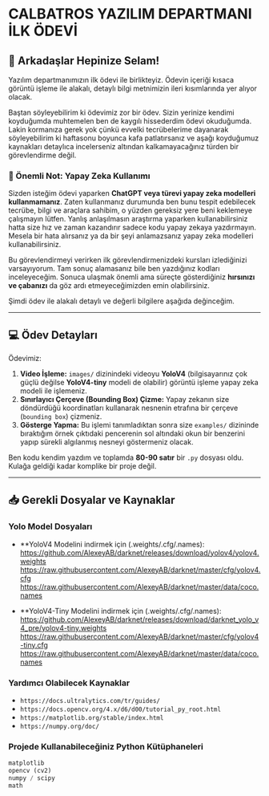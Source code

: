# CALBATROS YAZILIM DEPARTMANI İLK ÖDEVİ

## 👋 Arkadaşlar Hepinize Selam!

Yazılım departmanımızın ilk ödevi ile birlikteyiz. Ödevin içeriği kısaca görüntü işleme ile alakalı, detaylı bilgi metnimizin ileri kısımlarında yer alıyor olacak.

Baştan söyleyebilirim ki ödevimiz zor bir ödev. Sizin yerinize kendimi koyduğumda muhtemelen ben de kaygılı hissederdim ödevi okuduğumda. Lakin kormanıza gerek yok çünkü evvelki tecrübelerime dayanarak söyleyebilirim ki haftasonu boyunca kafa patlatırsanız ve aşağı koyduğumuz kaynakları detaylıca incelerseniz altından kalkamayacağınız türden bir görevlendirme değil.

### 🚫 Önemli Not: Yapay Zeka Kullanımı

Sizden isteğim ödevi yaparken **ChatGPT veya türevi yapay zeka modelleri kullanmamanız**. Zaten kullanmanız durumunda ben bunu tespit edebilecek tecrübe, bilgi ve araçlara sahibim, o yüzden gereksiz yere beni keklemeye çalışmayın lütfen. Yanlış anlaşılmasın araştırma yaparken kullanabilirsiniz hatta size hız ve zaman kazandırır sadece kodu yapay zekaya yazdırmayın. Mesela bir hata alırsanız ya da bir şeyi anlamazsanız yapay zeka modelleri kullanabilirsiniz.

Bu görevlendirmeyi verirken ilk görevlendirmenizdeki kursları izlediğinizi varsayıyorum. Tam sonuç alamasanız bile ben yazdığınız kodları inceleyeceğim. Sonuca ulaşmak önemli ama süreçte gösterdiğiniz **hırsınızı ve çabanızı** da göz ardı etmeyeceğimizden emin olabilirsiniz.

Şimdi ödev ile alakalı detaylı ve değerli bilgilere aşağıda değinceğim.

---

## 💻 Ödev Detayları

Ödevimiz:

1.  **Video İşleme:** `images/` dizinindeki videoyu **YoloV4** (bilgisayarınız çok güçlü değilse **YoloV4-tiny** modeli de olabilir) görüntü işleme yapay zeka modeli ile işlemeniz.
2.  **Sınırlayıcı Çerçeve (Bounding Box) Çizme:** Yapay zekanın size döndürdüğü koordinatları kullanarak nesnenin etrafına bir çerçeve (`bounding box`) çizmeniz.
3.  **Gösterge Yapma:** Bu işlemi tanımladıktan sonra size `examples/` dizininde bıraktığım örnek çıktıdaki pencerenin sol altındaki okun bir benzerini yapıp sürekli algılanmış nesneyi göstermeniz olacak.

Ben kodu kendim yazdım ve toplamda **80-90 satır** bir `.py` dosyası oldu. Kulağa geldiği kadar komplike bir proje değil.

---

## 📥 Gerekli Dosyalar ve Kaynaklar

### Yolo Model Dosyaları

* **YoloV4 Modelini indirmek için (.weights/.cfg/.names):
https://github.com/AlexeyAB/darknet/releases/download/yolov4/yolov4.weights
https://raw.githubusercontent.com/AlexeyAB/darknet/master/cfg/yolov4.cfg
https://raw.githubusercontent.com/AlexeyAB/darknet/master/data/coco.names

* **YoloV4-Tiny Modelini indirmek için (.weights/.cfg/.names):
https://github.com/AlexeyAB/darknet/releases/download/darknet_yolo_v4_pre/yolov4-tiny.weights  
https://raw.githubusercontent.com/AlexeyAB/darknet/master/cfg/yolov4-tiny.cfg
https://raw.githubusercontent.com/AlexeyAB/darknet/master/data/coco.names

### Yardımcı Olabilecek Kaynaklar

* `https://docs.ultralytics.com/tr/guides/`
* `https://docs.opencv.org/4.x/d6/d00/tutorial_py_root.html`
* `https://matplotlib.org/stable/index.html`
* `https://numpy.org/doc/`

### Projede Kullanabileceğiniz Python Kütüphaneleri

```python
matplotlib
opencv (cv2)
numpy / scipy
math
